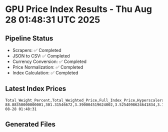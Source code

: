 # GPU Price Index Results - Thu Aug 28 01:48:31 UTC 2025

## Pipeline Status
- Scrapers: ✅ Completed
- JSON to CSV: ✅ Completed
- Currency Conversion: ✅ Completed
- Price Normalization: ✅ Completed
- Index Calculation: ✅ Completed

## Latest Index Prices
```
Total_Weight_Percent,Total_Weighted_Price,Full_Index_Price,Hyperscalers_Only_Price,Non_Hyperscalers_Only_Price,Hyperscaler_Weight,Non_Hyperscaler_Weight,Calculation_Date
88.88350000000001,301.31546672,3.390004519624002,3.5254098624641834,3.1611838939579657,55.84,33.043499999999995,2025-08-28 01:48:31
```

## Generated Files
```
```
